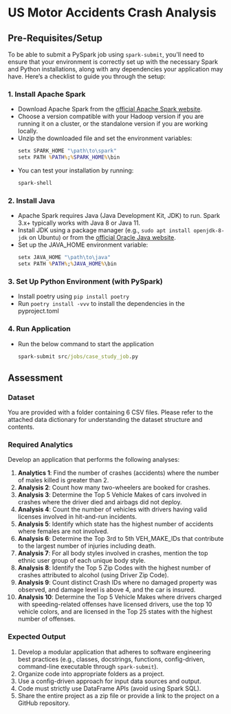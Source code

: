 # US Motor Accidents Crash Analysis

## Pre-Requisites/Setup

To be able to submit a PySpark job using `spark-submit`, you'll need to ensure that your environment is correctly set up with the necessary Spark and Python installations, along with any dependencies your application may have. Here’s a checklist to guide you through the setup:

### 1. Install Apache Spark
   - Download Apache Spark from the [official Apache Spark website](https://spark.apache.org/downloads.html).
   - Choose a version compatible with your Hadoop version if you are running it on a cluster, or the standalone version if you are working locally.
   - Unzip the downloaded file and set the environment variables:
     ```cmd
     setx SPARK_HOME "\path\to\spark"
     setx PATH %PATH%;%SPARK_HOME%\bin
     ```
   - You can test your installation by running:
     ```bash
     spark-shell
     ```

### 2. Install Java
   - Apache Spark requires Java (Java Development Kit, JDK) to run. Spark 3.x+ typically works with Java 8 or Java 11.
   - Install JDK using a package manager (e.g., `sudo apt install openjdk-8-jdk` on Ubuntu) or from the [official Oracle Java website](https://www.oracle.com/java/technologies/javase-downloads.html).
   - Set up the JAVA_HOME environment variable:
     ```cmd
     setx JAVA_HOME "\path\to\java"
     setx PATH %PATH%;%JAVA_HOME%\bin
     ```

### 3. Set Up Python Environment (with PySpark)
   - Install poetry using `pip install poetry`
   - Run `poetry install -vvv` to install the dependencies in the pyproject.toml

### 4. Run Application
   - Run the below command to start the application
     ```cmd
     spark-submit src/jobs/case_study_job.py
     ```

## Assessment

### Dataset
You are provided with a folder containing 6 CSV files. Please refer to the attached data dictionary for understanding the dataset structure and contents.

### Required Analytics
Develop an application that performs the following analyses:

1. **Analytics 1**: Find the number of crashes (accidents) where the number of males killed is greater than 2.
2. **Analysis 2**: Count how many two-wheelers are booked for crashes.
3. **Analysis 3**: Determine the Top 5 Vehicle Makes of cars involved in crashes where the driver died and airbags did not deploy.
4. **Analysis 4**: Count the number of vehicles with drivers having valid licenses involved in hit-and-run incidents.
5. **Analysis 5**: Identify which state has the highest number of accidents where females are not involved.
6. **Analysis 6**: Determine the Top 3rd to 5th VEH_MAKE_IDs that contribute to the largest number of injuries including death.
7. **Analysis 7**: For all body styles involved in crashes, mention the top ethnic user group of each unique body style.
8. **Analysis 8**: Identify the Top 5 Zip Codes with the highest number of crashes attributed to alcohol (using Driver Zip Code).
9. **Analysis 9**: Count distinct Crash IDs where no damaged property was observed, and damage level is above 4, and the car is insured.
10. **Analysis 10**: Determine the Top 5 Vehicle Makes where drivers charged with speeding-related offenses have licensed drivers, use the top 10 vehicle colors, and are licensed in the Top 25 states with the highest number of offenses.

### Expected Output
1. Develop a modular application that adheres to software engineering best practices (e.g., classes, docstrings, functions, config-driven, command-line executable through `spark-submit`).
2. Organize code into appropriate folders as a project.
3. Use a config-driven approach for input data sources and output.
4. Code must strictly use DataFrame APIs (avoid using Spark SQL).
5. Share the entire project as a zip file or provide a link to the project on a GitHub repository.
